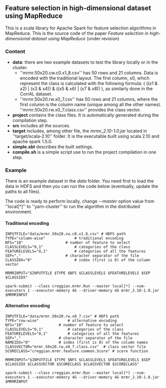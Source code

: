## Feature selection in high-dimensional dataset using MapReduce

This is a scala library for Apache Spark for feature selection algorithms in MapReduce. This is the source code of the paper *Feature selection in high-dimensional dataset using MapReduce* (under revision)

### Content

* **data**: there are two example datasets to test the library locally or in the cluster.
  * ''mrmr.50x20.cw.c0.x1_8.csv'' has 50 rows and 21 columns. Data is encoded with the traditional layout. The first column, x0, which represent the class is calculated with the following formula: ( ((x1 & x2) | (x3 & x4)) & ((x5 & x6) | (x7 & x8)) ), as similarly done in the CorrAL dataset.
  * ''mrmr.50x20.rw.x0_7.csv'' has 50 rows and 21 columns, where the first column is the column name (unique among all the other names). ''mrmr.50x20.rw.x0_7.class.csv'' provides the class vector.
* **project** contains the class files. It is automatically generated during the compilation step.
* **src** includes all the sources.
* **target** includes, among other file, the *mrmr_2.10-1.0.jar* located in ''target/scala-2.10'' folder. It is the executable built using scala 2.10 and apache spark 1.5.0.
* **simple.sbt** describes the built settings.
* **compile<span></span>.sh** is a simple script use to run the project compilation in one step.

### Example

There is an example dataset in the *data* folder. You need first to load the data in HDFS and then you can run the code below (eventually, update the paths to all files). 

The code is ready to perform locally, change *--master* option value from ''local[*]'' to ''yarn-cluster'' to run the algorithm in the distributed environment.

#### Traditional encoding

```
INPUTFILE="data/mrmr.50x20.cw.c0.x1_8.csv" # HDFS path
TYPE="column-wise"			   # traditional encoding
NFS="10"				   # number of feature to select
CLASSLEVELS="0,1"			   # categories of the class
FEATURELEVELS="0,1"			   # categories of all the features
SEP=","					   # character separator of the file
CLASSIDX="0"				   # index (first is 0) of the column vector

MRMRINPUT="$INPUTFILE $TYPE $NFS $CLASSLEVELS $FEATURELEVELS $SEP $CLASSIDX"

spark-submit --class creggian.mrmr.Run --master local[*] --num-executors 1 --executor-memory 4G --driver-memory 4G mrmr_2.10-1.0.jar $MRMRINPUT
```

#### Alternative encoding

```
INPUTFILE="data/mrmr.50x20.rw.x0_7.csv" # HDFS path
TYPE="row-wise"				# alternative encoding
NFS="10"				# number of feature to select
CLASSLEVELS="0,1"			# categories of the class
FEATURELEVELS="0,1"			# categories of all the features
SEP=","					# character separator of the file
NAMEIDX="0"				# index (first is 0) of the column names				
CLASSVECTOR="mrmr.50x20.rw.x0_7.class.csv"	# class vector file
SCORECLASS="creggian.mrmr.feature.common.Score" # score function

MRMRINPUT="$INPUTFILE $TYPE $NFS $CLASSLEVELS $FEATURELEVELS $SEP $CLASSIDX $CLASSVECTOR $SCORECLASS $CLASSVECTOR $SCORECLASS"

spark-submit --class creggian.mrmr.Run --master local[*] --num-executors 1 --executor-memory 4G --driver-memory 4G mrmr_2.10-1.0.jar $MRMRINPUT
```
